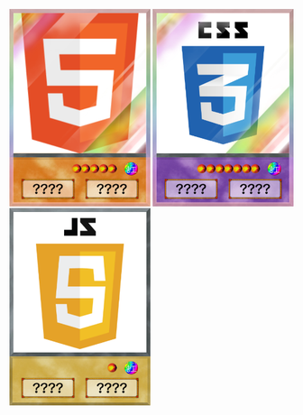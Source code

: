 <img src="https://github.com/Hitsuji6/Hitsuji6/blob/56a4ac02b08c0918e91d3f577203a06f061b19b2/HTML.png" title="HTML" width="250px" height="350px"> <img src="https://github.com/Hitsuji6/Hitsuji6/blob/56a4ac02b08c0918e91d3f577203a06f061b19b2/CSS.png" title="CSS" width="250px" height="350px"> <img src="https://github.com/Hitsuji6/Hitsuji6/blob/56a4ac02b08c0918e91d3f577203a06f061b19b2/JS.png" title="JS" width="250px" height="350px">
